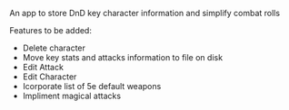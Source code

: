 An app to store DnD key character information and simplify combat rolls

Features to be added:
- Delete character
- Move key stats and attacks information to file on disk
- Edit Attack
- Edit Character
- Icorporate list of 5e default weapons
- Impliment magical attacks